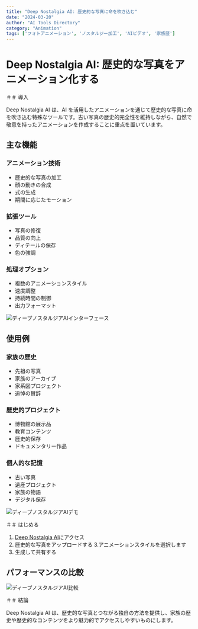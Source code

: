 ```yaml
---
title: "Deep Nostalgia AI: 歴史的な写真に命を吹き込む"
date: "2024-03-20"
author: "AI Tools Directory"
category: "Animation"
tags: ['フォトアニメーション', 'ノスタルジー加工', 'AIビデオ', '家族歴']
---
```

# Deep Nostalgia AI: 歴史的な写真をアニメーション化する

＃＃ 導入

Deep Nostalgia AI は、AI を活用したアニメーションを通じて歴史的な写真に命を吹き込む特殊なツールです。古い写真の歴史的完全性を維持しながら、自然で敬意を持ったアニメーションを作成することに重点を置いています。

## 主な機能

### アニメーション技術
- 歴史的な写真の加工
- 顔の動きの合成
- 式の生成
- 期間に応じたモーション

### 拡張ツール
- 写真の修復
- 品質の向上
- ディテールの保存
- 色の強調

### 処理オプション
- 複数のアニメーションスタイル
- 速度調整
- 持続時間の制御
- 出力フォーマット

![ディープノスタルジアAIインターフェース](/imgs/deep-nostalgia-ai/interface.jpg)

## 使用例

### 家族の歴史
- 先祖の写真
- 家族のアーカイブ
- 家系図プロジェクト
- 追悼の賛辞

### 歴史的プロジェクト
- 博物館の展示品
- 教育コンテンツ
- 歴史的保存
- ドキュメンタリー作品

### 個人的な記憶
- 古い写真
- 遺産プロジェクト
- 家族の物語
- デジタル保存

![ディープノスタルジアAIデモ](/imgs/deep-nostalgia-ai/demo.jpg)

＃＃ はじめる

1. [Deep Nostalgia AI](https://deep-nostalgia-ai.com)にアクセス
2. 歴史的な写真をアップロードする
3.アニメーションスタイルを選択します
4. 生成して共有する

## パフォーマンスの比較

![ディープノスタルジアAI比較](/imgs/deep-nostalgia-ai/comparison.jpg)

＃＃ 結論

Deep Nostalgia AI は、歴史的な写真とつながる独自の方法を提供し、家族の歴史や歴史的なコンテンツをより魅力的でアクセスしやすいものにします。